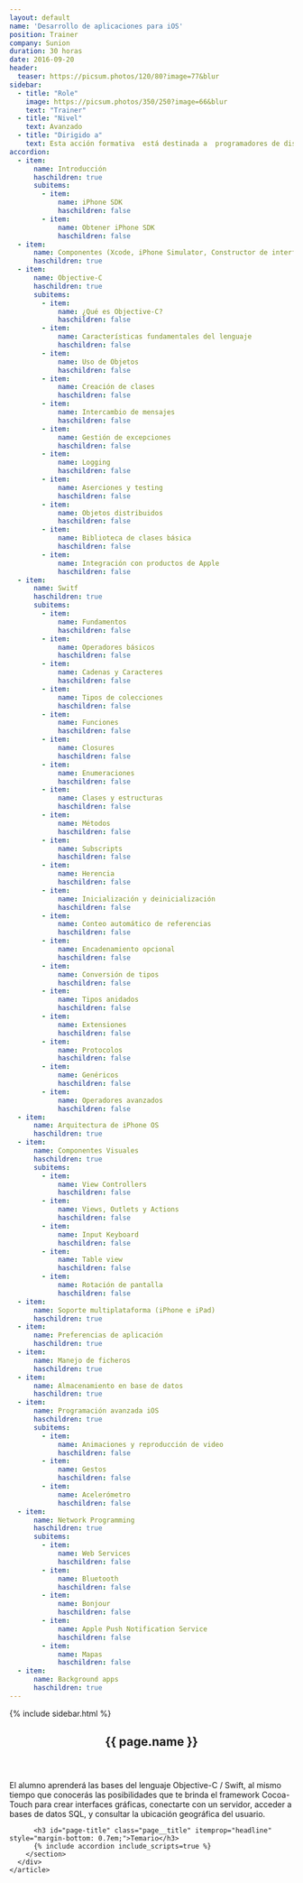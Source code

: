 ```yaml
---
layout: default
name: 'Desarrollo de aplicaciones para iOS'
position: Trainer
company: Sunion
duration: 30 horas
date: 2016-09-20
header:
  teaser: https://picsum.photos/120/80?image=77&blur
sidebar:
  - title: "Role"
    image: https://picsum.photos/350/250?image=66&blur
    text: "Trainer"
  - title: "Nivel"
    text: Avanzado
  - title: "Dirigido a"
    text: Esta acción formativa  está destinada a  programadores de dispositivos móviles
accordion:
  - item:
      name: Introducción
      haschildren: true
      subitems:
        - item:
            name: iPhone SDK
            haschildren: false
        - item:
            name: Obtener iPhone SDK
            haschildren: false
  - item:
      name: Componentes (Xcode, iPhone Simulator, Constructor de interfaces …)
      haschildren: true
  - item:
      name: Objective-C
      haschildren: true
      subitems:
        - item:
            name: ¿Qué es Objective-C?
            haschildren: false
        - item:
            name: Características fundamentales del lenguaje
            haschildren: false
        - item:
            name: Uso de Objetos
            haschildren: false
        - item:
            name: Creación de clases
            haschildren: false
        - item:
            name: Intercambio de mensajes
            haschildren: false
        - item:
            name: Gestión de excepciones
            haschildren: false
        - item:
            name: Logging
            haschildren: false
        - item:
            name: Aserciones y testing
            haschildren: false
        - item:
            name: Objetos distribuidos
            haschildren: false
        - item:
            name: Biblioteca de clases básica
            haschildren: false
        - item:
            name: Integración con productos de Apple
            haschildren: false
  - item:
      name: Switf
      haschildren: true
      subitems:
        - item:
            name: Fundamentos
            haschildren: false
        - item:
            name: Operadores básicos
            haschildren: false
        - item:
            name: Cadenas y Caracteres
            haschildren: false
        - item:
            name: Tipos de colecciones
            haschildren: false
        - item:
            name: Funciones
            haschildren: false
        - item:
            name: Closures
            haschildren: false
        - item:
            name: Enumeraciones
            haschildren: false
        - item:
            name: Clases y estructuras
            haschildren: false
        - item:
            name: Métodos
            haschildren: false
        - item:
            name: Subscripts
            haschildren: false
        - item:
            name: Herencia
            haschildren: false
        - item:
            name: Inicialización y deinicialización
            haschildren: false
        - item:
            name: Conteo automático de referencias
            haschildren: false
        - item:
            name: Encadenamiento opcional
            haschildren: false
        - item:
            name: Conversión de tipos
            haschildren: false
        - item:
            name: Tipos anidados
            haschildren: false
        - item:
            name: Extensiones
            haschildren: false
        - item:
            name: Protocolos
            haschildren: false
        - item:
            name: Genéricos
            haschildren: false
        - item:
            name: Operadores avanzados
            haschildren: false
  - item:
      name: Arquitectura de iPhone OS
      haschildren: true
  - item:
      name: Componentes Visuales
      haschildren: true
      subitems:
        - item:
            name: View Controllers
            haschildren: false
        - item:
            name: Views, Outlets y Actions
            haschildren: false
        - item:
            name: Input Keyboard
            haschildren: false
        - item:
            name: Table view
            haschildren: false
        - item:
            name: Rotación de pantalla
            haschildren: false
  - item: 
      name: Soporte multiplataforma (iPhone e iPad) 
      haschildren: true
  - item:
      name: Preferencias de aplicación
      haschildren: true
  - item:
      name: Manejo de ficheros
      haschildren: true
  - item:
      name: Almacenamiento en base de datos
      haschildren: true
  - item:
      name: Programación avanzada iOS
      haschildren: true
      subitems:
        - item:
            name: Animaciones y reproducción de video
            haschildren: false
        - item:
            name: Gestos
            haschildren: false
        - item:
            name: Acelerómetro
            haschildren: false
  - item:
      name: Network Programming
      haschildren: true
      subitems:
        - item:
            name: Web Services
            haschildren: false
        - item:
            name: Bluetooth
            haschildren: false
        - item:
            name: Bonjour
            haschildren: false
        - item:
            name: Apple Push Notification Service
            haschildren: false
        - item:
            name: Mapas
            haschildren: false
  - item:
      name: Background apps
      haschildren: true
---
```


<div id="main" role="main">
    {% include sidebar.html %}
    <article class="page" itemscope itemtype="https://schema.org/CreativeWork">
      <meta itemprop="headline" content="{{ page.name }}"/>
      <meta itemprop="description" content="{{ page.header.description }}"/>
      <div class="page__inner-wrap">
        <header>
          <h1 id="page-title" class="page__title" itemprop="headline">{{ page.name }}</h1>
        </header>
        <section class="page__content" itemprop="text">
          <p>El alumno aprenderá las bases del lenguaje Objective-C / Swift, al mismo tiempo que conocerás las posibilidades que te brinda el framework Cocoa-Touch para crear interfaces gráficas, conectarte con un servidor, acceder a bases de datos SQL, y consultar la ubicación geográfica del usuario.</p>

          <h3 id="page-title" class="page__title" itemprop="headline" style="margin-bottom: 0.7em;">Temario</h3>     
          {% include accordion include_scripts=true %}
        </section>
      </div>
    </article>
</div>